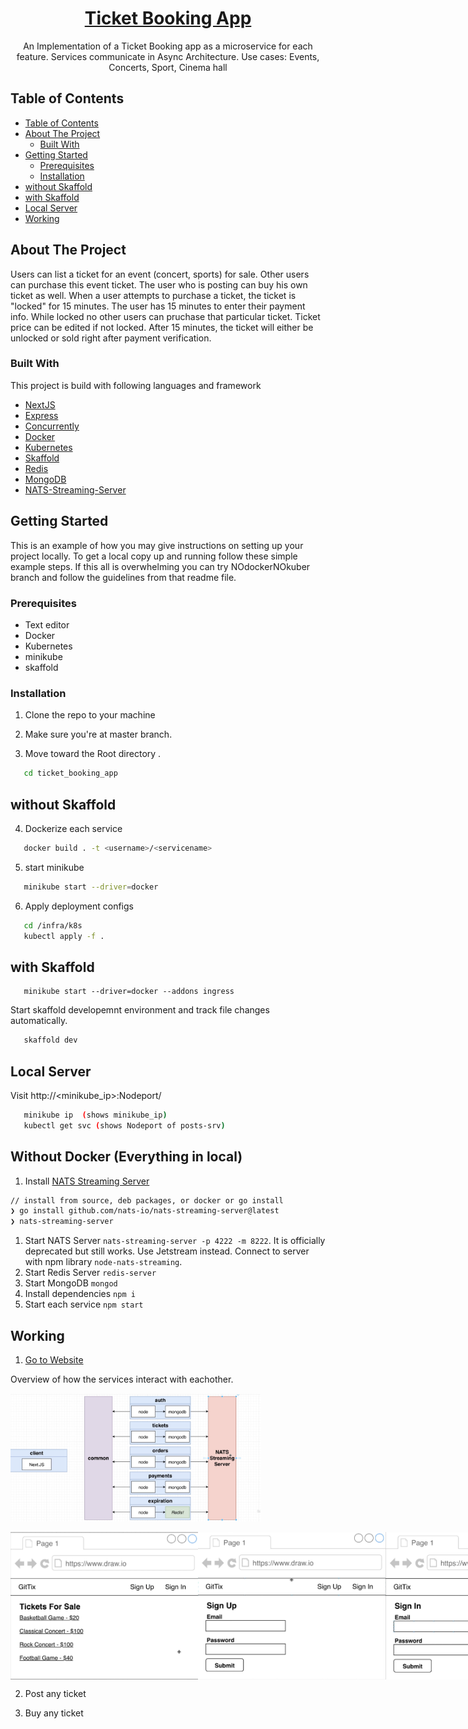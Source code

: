 <h1 align="center"><a href="https://github.com/axyut/posting_app_microservice_nodejs">Ticket Booking App</a></h1>

  <p align="center">
    An Implementation of a Ticket Booking app as a microservice for each feature. Services communicate in Async Architecture. Use cases: Events, Concerts, Sport, Cinema hall
</p>

<!-- TABLE OF CONTENTS -->

## Table of Contents

-   [Table of Contents](#table-of-contents)
-   [About The Project](#about-the-project)
    -   [Built With](#built-with)
-   [Getting Started](#getting-started)
    -   [Prerequisites](#prerequisites)
    -   [Installation](#installation)
-   [without Skaffold](#without-skaffold)
-   [with Skaffold](#with-skaffold)
-   [Local Server](#local-server)
-   [Working](#working)

<!-- ABOUT THE PROJECT -->

## About The Project

Users can list a ticket for an event (concert, sports) for sale. Other users can purchase this event ticket. The user who is posting can buy his own ticket as well. When a user attempts to purchase a ticket, the ticket is "locked" for 15 minutes. The user has 15 minutes to enter their payment info. While locked no other users can pruchase that particular ticket. Ticket price can be edited if not locked. After 15 minutes, the ticket will either be unlocked or sold right after payment verification.

### Built With

This project is build with following languages and framework

-   [NextJS](https://developer.mozilla.org/en-US/docs/Web/HTML)
-   [Express](https://developer.mozilla.org/en-US/docs/Web/CSS)
-   [Concurrently](https://www.javascript.com/)
-   [Docker](https://www.javascript.com/)
-   [Kubernetes](https://www.javascript.com/)
-   [Skaffold](https://www.javascript.com/)
-   [Redis](https://www.javascript.com/)
-   [MongoDB](https://www.javascript.com/)
-   [NATS-Streaming-Server](https://nats-io.gitbook.io/legacy-nats-docs/nats-streaming-server-aka-stan)

<!-- GETTING STARTED -->

## Getting Started

This is an example of how you may give instructions on setting up your project locally.
To get a local copy up and running follow these simple example steps. If this all is overwhelming you can try NOdockerNOkuber branch and follow the guidelines from that readme file.

### Prerequisites

-   Text editor
-   Docker
-   Kubernetes
-   minikube
-   skaffold

### Installation

1. Clone the repo to your machine

2. Make sure you're at master branch.

3. Move toward the Root directory .

```sh
   cd ticket_booking_app
```

## without Skaffold

4. Dockerize each service

```sh
   docker build . -t <username>/<servicename>
```

5. start minikube

```sh
   minikube start --driver=docker
```

6. Apply deployment configs

```sh
   cd /infra/k8s
   kubectl apply -f .
```

## with Skaffold

```
   minikube start --driver=docker --addons ingress
```

Start skaffold developemnt environment and track file changes automatically.

```sh
   skaffold dev
```

## Local Server

Visit http://<minikube_ip>:Nodeport/

```sh
   minikube ip  (shows minikube_ip)
   kubectl get svc (shows Nodeport of posts-srv)
```

## Without Docker (Everything in local)

1. Install [NATS Streaming Server](https://github.com/nats-io/nats-streaming-server/releases)

```bash
// install from source, deb packages, or docker or go install
❯ go install github.com/nats-io/nats-streaming-server@latest
❯ nats-streaming-server
```

1. Start NATS Server
   `nats-streaming-server -p 4222 -m 8222`. It is officially deprecated but still works. Use Jetstream instead. Connect to server with npm library `node-nats-streaming`.
1. Start Redis Server
   `redis-server`
1. Start MongoDB
   `mongod`
1. Install dependencies
   `npm i`
1. Start each service
   `npm start`

<!--Working-->

## Working

1.  [Go to Website]()

Overview of how the services interact with eachother.

<p><img src="assets/page4.png" width="400" title="WEB Page"> </p>

<p style="display:flex;" >
<img src="assets/page1.png" width="300" title="WEB Page">
<img src="assets/page2.png" width="300" title="WEB Page">
<img src="assets/page3.png" width="300" title="WEB Page">
<img src="assets/page5.png" width="300" title="WEB Page">
<img src="assets/page6.png" width="300" title="WEB Page">
<img src="assets/page7.png" width="300" title="WEB Page">
<img src="assets/page8.png" width="300" title="WEB Page">
</p>

2.  Post any ticket

3.  Buy any ticket

<!--

starting with typescript
npm i typescript ts-node-dev express @types/express
-- tsc --init
-- npm script, start : ts-node-dev src/index.ts
-- setting up Dockerfile, .dockerignore
-- building docker image
-- setting up auth-depl with auth-srv
-- starting minikube
-- setting up skaffold.yaml in root
-- adding ingress controller   (minikube addons enable ingress)
-- setting up ingress-srv
-- editing hosts vim /etc/hosts

starting after long time
minikube start --driver=docker -p ticket --addons ingress

## creating a secret
$ kubectl create secret generic [name of secret] --from-literal=[key]=[value]
example -> kubectl create secret generic jwt-secret --from-literal=JWT_PASS=averylongandgoodkey
## see all
$ kubectl get secrets
## get secrets into pod, config in depl file
`
- name:
  image:
  env:
  - name: JWT_PASS
      valueFrom:
        secretKeyRef:
          name: jwt-secret
          key: JWT_PASS
`
-->
<!--
######## Connecting with google cloud with skaffold




-->
